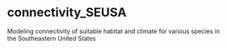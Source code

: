 # connectivity_SEUSA
Modeling connectivity of suitable habitat and climate for various species in the Southeastern United States
